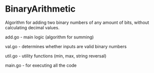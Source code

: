 # BinaryArithmetic
Algorithm for adding two binary numbers of any amount of bits, without calculating decimal values.

add.go - main logic (algorithm for summing)

val.go - determines whether inputs are valid binary numbers

util.go - utility functions (min, max, string reversal)

main.go - for executing all the code
